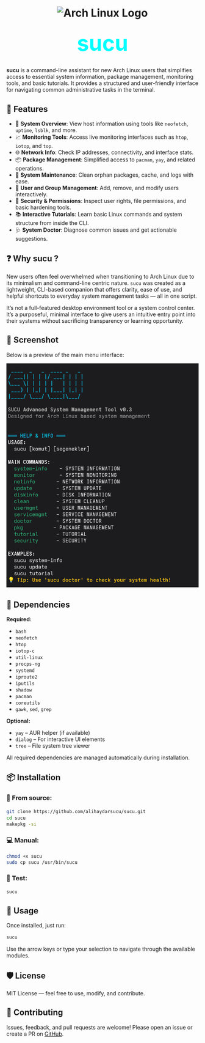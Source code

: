 <h1 align="center">
    <img src="https://img.icons8.com/?size=100&id=uIXgLv5iSlLJ&format=png&color=000000" alt="Arch Linux Logo" width="60" height="60"/>

<span style="color:cyan; font-size:2em;"><b>sucu</b></span>

</h1>

**sucu** is a command-line assistant for new Arch Linux users that simplifies access to essential system information, package management, monitoring tools, and basic tutorials. It provides a structured and user-friendly interface for navigating common administrative tasks in the terminal.

## 🚀 Features

- 🔧 **System Overview**: View host information using tools like `neofetch`, `uptime`, `lsblk`, and more.
- 📈 **Monitoring Tools**: Access live monitoring interfaces such as `htop`, `iotop`, and `top`.
- 🌐 **Network Info**: Check IP addresses, connectivity, and interface stats.
- 📦 **Package Management**: Simplified access to `pacman`, `yay`, and related operations.
- 🧹 **System Maintenance**: Clean orphan packages, cache, and logs with ease.
- 👤 **User and Group Management**: Add, remove, and modify users interactively.
- 🔐 **Security & Permissions**: Inspect user rights, file permissions, and basic hardening tools.
- 📚 **Interactive Tutorials**: Learn basic Linux commands and system structure from inside the CLI.
- 🩺 **System Doctor**: Diagnose common issues and get actionable suggestions.

## ❓ Why sucu ?

New users often feel overwhelmed when transitioning to Arch Linux due to its minimalism and command-line centric nature. `sucu` was created as a lightweight, CLI-based companion that offers clarity, ease of use, and helpful shortcuts to everyday system management tasks — all in one script.

It’s not a full-featured desktop environment tool or a system control center. It’s a purposeful, minimal interface to give users an intuitive entry point into their systems without sacrificing transparency or learning opportunity.

## 📸 Screenshot

Below is a preview of the main menu interface:

<p align="center">
    <img src="sucu_main_menu.png" alt="sucu main menu screenshot" width="600"/>
</p>

## 🧰 Dependencies

**Required:**

- `bash`
- `neofetch`
- `htop`
- `iotop-c`
- `util-linux`
- `procps-ng`
- `systemd`
- `iproute2`
- `iputils`
- `shadow`
- `pacman`
- `coreutils`
- `gawk`, `sed`, `grep`

**Optional:**

- `yay` – AUR helper (if available)
- `dialog` – For interactive UI elements
- `tree` – File system tree viewer

All required dependencies are managed automatically during installation.

## 📦 Installation

### 📁 From source:

```bash
git clone https://github.com/alihaydarsucu/sucu.git
cd sucu
makepkg -si
```

### 💻 Manual:

```bash
chmod +x sucu
sudo cp sucu /usr/bin/sucu
```

### 🧪 Test:

```bash
sucu
```

## 🔧 Usage

Once installed, just run:

```bash
sucu
```

Use the arrow keys or type your selection to navigate through the available modules.

## 🛡️ License

MIT License — feel free to use, modify, and contribute.

## 🤝 Contributing

Issues, feedback, and pull requests are welcome! Please open an issue or create a PR on [GitHub](https://github.com/alihaydarsucu/sucu).
